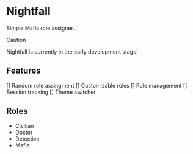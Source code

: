 # Nightfall

Simple Mafia role assigner.

>[!CAUTION]
>Nightfall is currently in the early development stage!

## Features
[] Random role assingment
[] Customizable roles
[] Role management
[] Session tracking
[] Theme switcher


## Roles
- Civilian
- Doctor
- Detective
- Mafia
